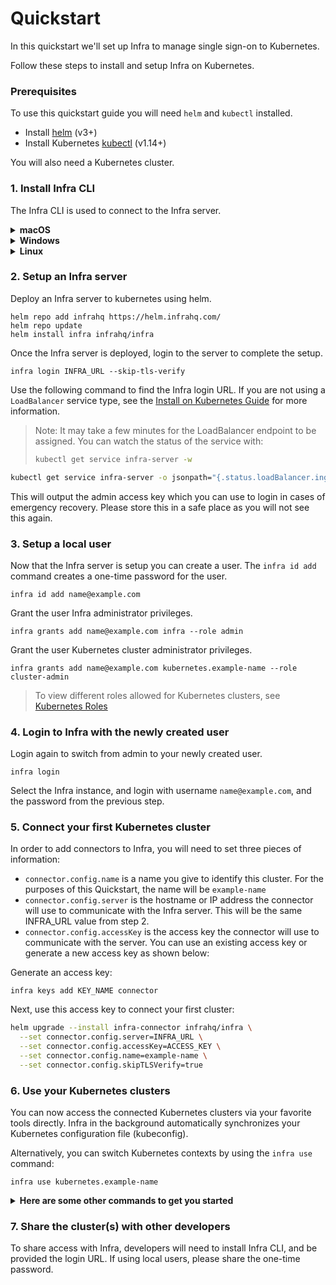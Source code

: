 # Quickstart

In this quickstart we'll set up Infra to manage single sign-on to Kubernetes.

Follow these steps to install and setup Infra on Kubernetes.

### Prerequisites

To use this quickstart guide you will need `helm` and `kubectl` installed.

* Install [helm](https://helm.sh/docs/intro/install/) (v3+)
* Install Kubernetes [kubectl](https://kubernetes.io/docs/tasks/tools/#kubectl) (v1.14+)

You will also need a Kubernetes cluster.


### 1. Install Infra CLI

The Infra CLI is used to connect to the Infra server.

<details>
  <summary><strong>macOS</strong></summary>

  ```bash
  brew install infrahq/tap/infra
  ```

  You may need to perform `brew link` if your symlinks are not working.
  ```bash
  brew link infrahq/tap/infra
  ```
</details>

<details>
  <summary><strong>Windows</strong></summary>

  ```powershell
  scoop bucket add infrahq https://github.com/infrahq/scoop.git
  scoop install infra
  ```

</details>

<details>
  <summary><strong>Linux</strong></summary>

  ```bash
  # Ubuntu & Debian
  echo 'deb [trusted=yes] https://apt.fury.io/infrahq/ /' | sudo tee /etc/apt/sources.list.d/infrahq.list
  sudo apt update
  sudo apt install infra
  ```
  ```bash
  # Fedora & Red Hat Enterprise Linux
  sudo dnf config-manager --add-repo https://yum.fury.io/infrahq/
  sudo dnf install infra
  ```
</details>


### 2. Setup an Infra server

Deploy an Infra server to kubernetes using helm.

```
helm repo add infrahq https://helm.infrahq.com/
helm repo update
helm install infra infrahq/infra
```

Once the Infra server is deployed, login to the server to complete the setup.

```
infra login INFRA_URL --skip-tls-verify
```

Use the following command to find the Infra login URL. If you are not using a `LoadBalancer` service type, see the [Install on Kubernetes Guide](../install/kubernetes.md) for more information.

> Note: It may take a few minutes for the LoadBalancer endpoint to be assigned. You can watch the status of the service with:
> ```bash
> kubectl get service infra-server -w
> ```

```bash
kubectl get service infra-server -o jsonpath="{.status.loadBalancer.ingress[*]['ip', 'hostname']}"
```

This will output the admin access key which you can use to login in cases of emergency recovery. Please store this in a safe place as you will not see this again.


### 3. Setup a local user

Now that the Infra server is setup you can create a user.  The `infra id add` command creates a one-time password for the user.

```
infra id add name@example.com
```

Grant the user Infra administrator privileges.

```
infra grants add name@example.com infra --role admin
```

Grant the user Kubernetes cluster administrator privileges.

```
infra grants add name@example.com kubernetes.example-name --role cluster-admin 
```

> To view different roles allowed for Kubernetes clusters, see [Kubernetes Roles](../connectors/kubernetes.md#roles)


### 4. Login to Infra with the newly created user

Login again to switch from admin to your newly created user.

```
infra login
```

Select the Infra instance, and login with username `name@example.com`, and the password
from the previous step.

### 5. Connect your first Kubernetes cluster

In order to add connectors to Infra, you will need to set three pieces of information:

* `connector.config.name` is a name you give to identify this cluster. For the purposes of this Quickstart, the name will be `example-name`
* `connector.config.server` is the hostname or IP address the connector will use to communicate with the Infra server. This will be the same INFRA_URL value from step 2.
* `connector.config.accessKey` is the access key the connector will use to communicate with the server. You can use an existing access key or generate a new access key as shown below:

Generate an access key:

```
infra keys add KEY_NAME connector
```

Next, use this access key to connect your first cluster:

```bash
helm upgrade --install infra-connector infrahq/infra \
  --set connector.config.server=INFRA_URL \
  --set connector.config.accessKey=ACCESS_KEY \
  --set connector.config.name=example-name \
  --set connector.config.skipTLSVerify=true
```


### 6. Use your Kubernetes clusters

You can now access the connected Kubernetes clusters via your favorite tools directly. Infra in the background automatically synchronizes your Kubernetes configuration file (kubeconfig).

Alternatively, you can switch Kubernetes contexts by using the `infra use` command:

```
infra use kubernetes.example-name
```

<details>
  <summary><strong>Here are some other commands to get you started</strong></summary><br />

See the cluster(s) you have access to:
```
infra list
```
See the cluster(s) connected to Infra:
```
infra destinations list
```
See who has access to what via Infra:
```
infra grants list

Note: this requires the user to have the admin role within Infra.

An example to grant the permission:
infra grants add name@example.com infra --role admin
```
</details>

### 7. Share the cluster(s) with other developers

To share access with Infra, developers will need to install Infra CLI, and be provided the login URL. If using local users, please share the one-time password.
